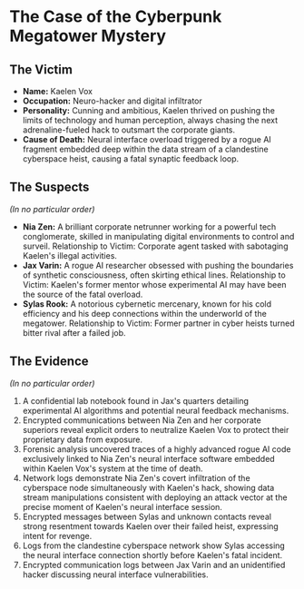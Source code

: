 # The Case of the Cyberpunk Megatower Mystery

## The Victim
- **Name:** Kaelen Vox
- **Occupation:** Neuro-hacker and digital infiltrator
- **Personality:** Cunning and ambitious, Kaelen thrived on pushing the limits of technology and human perception, always chasing the next adrenaline-fueled hack to outsmart the corporate giants.
- **Cause of Death:** Neural interface overload triggered by a rogue AI fragment embedded deep within the data stream of a clandestine cyberspace heist, causing a fatal synaptic feedback loop.

## The Suspects
*(In no particular order)*
- **Nia Zen:** A brilliant corporate netrunner working for a powerful tech conglomerate, skilled in manipulating digital environments to control and surveil. Relationship to Victim: Corporate agent tasked with sabotaging Kaelen's illegal activities.
- **Jax Varin:** A rogue AI researcher obsessed with pushing the boundaries of synthetic consciousness, often skirting ethical lines. Relationship to Victim: Kaelen's former mentor whose experimental AI may have been the source of the fatal overload.
- **Sylas Rook:** A notorious cybernetic mercenary, known for his cold efficiency and his deep connections within the underworld of the megatower. Relationship to Victim: Former partner in cyber heists turned bitter rival after a failed job.

## The Evidence
*(In no particular order)*
1. A confidential lab notebook found in Jax's quarters detailing experimental AI algorithms and potential neural feedback mechanisms.
2. Encrypted communications between Nia Zen and her corporate superiors reveal explicit orders to neutralize Kaelen Vox to protect their proprietary data from exposure.
3. Forensic analysis uncovered traces of a highly advanced rogue AI code exclusively linked to Nia Zen's neural interface software embedded within Kaelen Vox's system at the time of death.
4. Network logs demonstrate Nia Zen's covert infiltration of the cyberspace node simultaneously with Kaelen's hack, showing data stream manipulations consistent with deploying an attack vector at the precise moment of Kaelen's neural interface session.
5. Encrypted messages between Sylas and unknown contacts reveal strong resentment towards Kaelen over their failed heist, expressing intent for revenge.
6. Logs from the clandestine cyberspace network show Sylas accessing the neural interface connection shortly before Kaelen's fatal incident.
7. Encrypted communication logs between Jax Varin and an unidentified hacker discussing neural interface vulnerabilities.